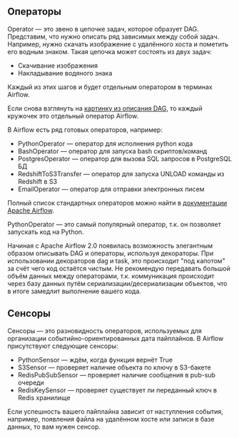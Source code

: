 ## Операторы
Operator — это звено в цепочке задач, которое образует DAG. Представим, что нужно описать ряд зависимых между собой задач. Например, нужно скачать изображение с удалённого хоста и пометить его водным знаком. Такая цепочка может состоять из двух задач:

* Скачивание изображения
* Накладывание водяного знака

Каждый из этих шагов и будет отдельным оператором в терминах Airflow.

Если снова взглянуть на <a href="https://github.com/Oleg-Loginov-analyst/Analytics/tree/main/Airflow/Directed_Acyclic_Graph">картинку из описания DAG</a>, то каждый кружочек это отдельный оператор Airflow.

В Airflow есть ряд готовых операторов, например:

* PythonOperator — оператор для исполнения python кода
* BashOperator — оператор для запуска bash скриптов/команд
* PostgresOperator — оператор для вызова SQL запросов в PostgreSQL БД
* RedshiftToS3Transfer — оператор для запуска UNLOAD команды из Redshift в S3
* EmailOperator — оператор для отправки электронных писем

Полный список стандартных операторов можно найти в <a href="https://airflow.apache.org/docs/apache-airflow/stable/_api/airflow/operators/index.html">документации Apache Airflow</a>.

PythonOperator — это самый популярный оператор, т.к. он позволяет запускать код на Python.

Начиная с Apache Airflow 2.0 появилась возможность элегантным образом описывать DAG и операторы, используя декораторы. При использовании декораторов dag и task, это происходит "под капотом" за счёт чего код остаётся чистым. Не рекомендую передавать большой объём данных между операторами, т.к. коммуникация происходит через базу данных путём сериализации/десериализации объектов, что в итоге замедлит выполнение вашего кода.

## Сенсоры
Сенсоры — это разновидность операторов, используемых для организации событийно-ориентированных дата пайплайнов. В Airflow присутствуют следующие сенсоры:

* PythonSensor — ждём, когда функция вернёт True
* S3Sensor — проверяет наличие объекта по ключу в S3-бакете
* RedisPubSubSensor — проверяет наличие сообщения в pub-sub очереди
* RedisKeySensor — проверяет существует ли переданный ключ в Redis хранилище

Если успешность вашего пайплайна зависит от наступления события, например, появления файла на удалённом хосте или записи в базе данных, то вам нужен сенсор.
